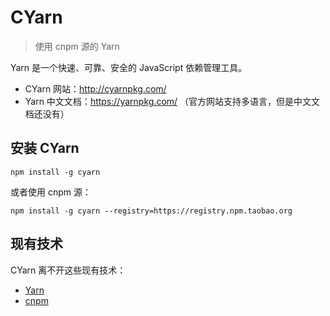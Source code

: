 # CYarn

> 使用 cnpm 源的 Yarn

Yarn 是一个快速、可靠、安全的 JavaScript 依赖管理工具。

- CYarn 网站：http://cyarnpkg.com/
- Yarn 中文文档：https://yarnpkg.com/ （官方网站支持多语言，但是中文文档还没有）

## 安装 CYarn

```shell
npm install -g cyarn
```

或者使用 cnpm 源：

```shell
npm install -g cyarn --registry=https://registry.npm.taobao.org
```

## 现有技术

CYarn 离不开这些现有技术：

 - [Yarn](https://github.com/yarnpkg/yarn)
 - [cnpm](https://github.com/cnpm/cnpm)
